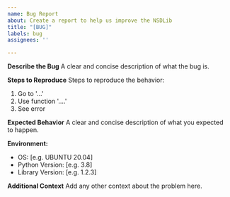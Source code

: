 ```yaml
---
name: Bug Report
about: Create a report to help us improve the NSDLib
title: "[BUG]"
labels: bug
assignees: ''

---
```


**Describe the Bug**
A clear and concise description of what the bug is.

**Steps to Reproduce**
Steps to reproduce the behavior:
1. Go to '...'
2. Use function '....'
3. See error

**Expected Behavior**
A clear and concise description of what you expected to happen.

**Environment:**
 - OS: [e.g. UBUNTU 20.04]
 - Python Version: [e.g. 3.8]
 - Library Version: [e.g. 1.2.3]

**Additional Context**
Add any other context about the problem here.
